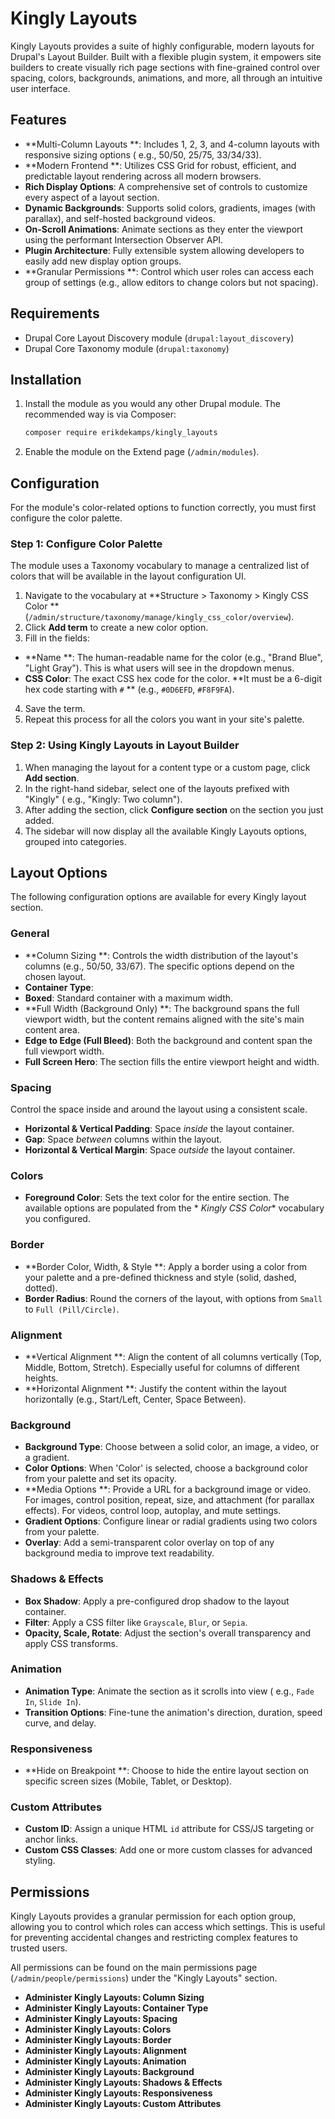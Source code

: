 # Kingly Layouts

Kingly Layouts provides a suite of highly configurable, modern layouts for
Drupal's Layout Builder. Built with a flexible plugin system, it empowers site
builders to create visually rich page sections with fine-grained control over
spacing, colors, backgrounds, animations, and more, all through an intuitive
user interface.

## Features

* **Multi-Column Layouts
  **: Includes 1, 2, 3, and 4-column layouts with responsive sizing options (
  e.g., 50/50, 25/75, 33/34/33).
* **Modern Frontend
  **: Utilizes CSS Grid for robust, efficient, and predictable layout rendering
  across all modern browsers.
* **Rich Display Options**: A comprehensive set of controls to customize every
  aspect of a layout section.
* **Dynamic Backgrounds**: Supports solid colors, gradients, images (with
  parallax), and self-hosted background videos.
* **On-Scroll Animations**: Animate sections as they enter the viewport using
  the performant Intersection Observer API.
* **Plugin Architecture**: Fully extensible system allowing developers to easily
  add new display option groups.
* **Granular Permissions
  **: Control which user roles can access each group of settings (e.g., allow
  editors to change colors but not spacing).

## Requirements

* Drupal Core Layout Discovery module (`drupal:layout_discovery`)
* Drupal Core Taxonomy module (`drupal:taxonomy`)

## Installation

1. Install the module as you would any other Drupal module. The recommended way
   is via Composer:
   ```bash
   composer require erikdekamps/kingly_layouts
   ```
2. Enable the module on the Extend page (`/admin/modules`).

## Configuration

For the module's color-related options to function correctly, you must first
configure the color palette.

### Step 1: Configure Color Palette

The module uses a Taxonomy vocabulary to manage a centralized list of colors
that will be available in the layout configuration UI.

1. Navigate to the vocabulary at **Structure > Taxonomy > Kingly CSS Color
   ** (`/admin/structure/taxonomy/manage/kingly_css_color/overview`).
2. Click **Add term** to create a new color option.
3. Fill in the fields:

* **Name
  **: The human-readable name for the color (e.g., "Brand Blue", "Light Gray").
  This is what users will see in the dropdown menus.
* **CSS Color**: The exact CSS hex code for the color. **It must be a 6-digit
  hex code starting with `#`
  ** (e.g., `#0D6EFD`, `#F8F9FA`).

4. Save the term.
5. Repeat this process for all the colors you want in your site's palette.

### Step 2: Using Kingly Layouts in Layout Builder

1. When managing the layout for a content type or a custom page, click **Add
   section**.
2. In the right-hand sidebar, select one of the layouts prefixed with "Kingly" (
   e.g., "Kingly: Two column").
3. After adding the section, click **Configure section** on the section you just
   added.
4. The sidebar will now display all the available Kingly Layouts options,
   grouped into categories.

## Layout Options

The following configuration options are available for every Kingly layout
section.

### General

* **Column Sizing
  **: Controls the width distribution of the layout's columns (e.g., 50/50,
  33/67). The specific options depend on the chosen layout.
* **Container Type**:
* **Boxed**: Standard container with a maximum width.
* **Full Width (Background Only)
  **: The background spans the full viewport width, but the content remains
  aligned with the site's main content area.
* **Edge to Edge (Full Bleed)**: Both the background and content span the full
  viewport width.
* **Full Screen Hero**: The section fills the entire viewport height and width.

### Spacing

Control the space inside and around the layout using a consistent scale.

* **Horizontal & Vertical Padding**: Space *inside* the layout container.
* **Gap**: Space *between* columns within the layout.
* **Horizontal & Vertical Margin**: Space *outside* the layout container.

### Colors

* **Foreground Color**: Sets the text color for the entire section. The
  available options are populated from the *
  *Kingly CSS Color** vocabulary you configured.

### Border

* **Border Color, Width, & Style
  **: Apply a border using a color from your palette and a pre-defined thickness
  and style (solid, dashed, dotted).
* **Border Radius**: Round the corners of the layout, with options from `Small`
  to `Full (Pill/Circle)`.

### Alignment

* **Vertical Alignment
  **: Align the content of all columns vertically (Top, Middle, Bottom,
  Stretch). Especially useful for columns of different heights.
* **Horizontal Alignment
  **: Justify the content within the layout horizontally (e.g., Start/Left,
  Center, Space Between).

### Background

* **Background Type**: Choose between a solid color, an image, a video, or a
  gradient.
* **Color Options**: When 'Color' is selected, choose a background color from
  your palette and set its opacity.
* **Media Options
  **: Provide a URL for a background image or video. For images, control
  position, repeat, size, and attachment (for parallax effects). For videos,
  control loop, autoplay, and mute settings.
* **Gradient Options**: Configure linear or radial gradients using two colors
  from your palette.
* **Overlay**: Add a semi-transparent color overlay on top of any background
  media to improve text readability.

### Shadows & Effects

* **Box Shadow**: Apply a pre-configured drop shadow to the layout container.
* **Filter**: Apply a CSS filter like `Grayscale`, `Blur`, or `Sepia`.
* **Opacity, Scale, Rotate**: Adjust the section's overall transparency and
  apply CSS transforms.

### Animation

* **Animation Type**: Animate the section as it scrolls into view (
  e.g., `Fade In`, `Slide In`).
* **Transition Options**: Fine-tune the animation's direction, duration, speed
  curve, and delay.

### Responsiveness

* **Hide on Breakpoint
  **: Choose to hide the entire layout section on specific screen sizes (Mobile,
  Tablet, or Desktop).

### Custom Attributes

* **Custom ID**: Assign a unique HTML `id` attribute for CSS/JS targeting or
  anchor links.
* **Custom CSS Classes**: Add one or more custom classes for advanced styling.

## Permissions

Kingly Layouts provides a granular permission for each option group, allowing
you to control which roles can access which settings. This is useful for
preventing accidental changes and restricting complex features to trusted users.

All permissions can be found on the main permissions
page (`/admin/people/permissions`) under the "Kingly Layouts" section.

* **Administer Kingly Layouts: Column Sizing**
* **Administer Kingly Layouts: Container Type**
* **Administer Kingly Layouts: Spacing**
* **Administer Kingly Layouts: Colors**
* **Administer Kingly Layouts: Border**
* **Administer Kingly Layouts: Alignment**
* **Administer Kingly Layouts: Animation**
* **Administer Kingly Layouts: Background**
* **Administer Kingly Layouts: Shadows & Effects**
* **Administer Kingly Layouts: Responsiveness**
* **Administer Kingly Layouts: Custom Attributes**
